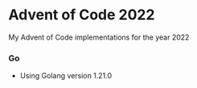 # Advent of Code 2022
My Advent of Code implementations for the year 2022

### Go 
- Using Golang version 1.21.0

